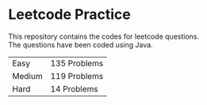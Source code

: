# Leetcode Practice
This repository contains the codes for leetcode questions. <br>
The questions have been coded using Java. <br>
<table><tr><td>Easy</td><td>135 Problems</td></tr><tr><td>Medium</td><td>119 Problems</td></tr><tr><td>Hard</td><td>14 Problems</td></tr></table>

